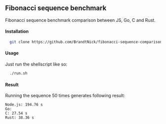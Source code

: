 ## Fibonacci sequence benchmark
Fibonacci sequence benchmark comparison between JS, Go, C and Rust.

#### Installation
```sh
  git clone https://github.com/BrandtNick/fibonacci-sequence-comparison 
```

#### Usage

Just run the shellscript like so:

```sh
  ./run.sh
```

#### Result

Running the sequence 50 times generates following result:

```
Node.js: 194.76 s
Go: 
C: 27.54 s
Rust: 38.36 s
```
